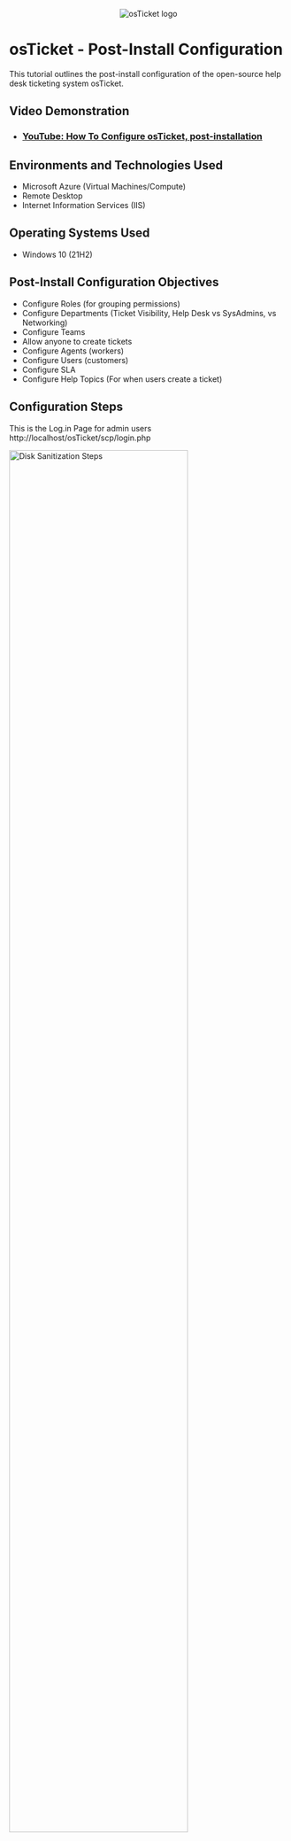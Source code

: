 <p align="center">
<img src="https://i.imgur.com/Clzj7Xs.png" alt="osTicket logo"/>
</p>

<h1>osTicket - Post-Install Configuration</h1>
This tutorial outlines the post-install configuration of the open-source help desk ticketing system osTicket.<br />


<h2>Video Demonstration</h2>

- ### [YouTube: How To Configure osTicket, post-installation](https://www.youtube.com/@MarkwheelReach)

<h2>Environments and Technologies Used</h2>

- Microsoft Azure (Virtual Machines/Compute)
- Remote Desktop
- Internet Information Services (IIS)

<h2>Operating Systems Used </h2>

- Windows 10</b> (21H2)

<h2>Post-Install Configuration Objectives</h2>

- Configure Roles (for grouping permissions)
- Configure Departments (Ticket Visibility, Help Desk vs SysAdmins, vs Networking)
- Configure Teams
- Allow anyone to create tickets
- Configure Agents (workers)
- Configure Users (customers)
- Configure SLA
- Configure Help Topics (For when users create a ticket)

<h2>Configuration Steps</h2>

<p>
This is the Log.in Page for admin users
http://localhost/osTicket/scp/login.php
</p>
<p>
<img src="https://i.imgur.com/st8MZud.png" height="80%" width="80%" alt="Disk Sanitization Steps"/>
</p>

<br />

<p>
This is the landing page for End Users
http://localhost/osTicket
</p>
<p>
<img src="https://i.imgur.com/FjzYEor.png" height="80%" width="80%" alt="Disk Sanitization Steps"/>
</p>

<br />

<p>
So this is our 1st Objective to make a new role, and we already make a new one here, we add a new role name Supreme Admin.
To do that we log.in as admin user then go to Admin Panel in the upper right of the page then we select the Agent tab and then
Role and made a new Role.
</p>
<p>
<img src="https://i.imgur.com/mnPCZvC.png" height="80%" width="80%" alt="Disk Sanitization Steps"/>
</p>

<br />

<p>
2nd Objective is to make a new Department.
to do that 1st we need to be at the admin panel, then select the Agent tab then Department.
then click on make a new department.
we named our new department as sysAdmins
</p>
<p>
<img src="https://i.imgur.com/ShM8C9k.png" height="80%" width="80%" alt="Disk Sanitization Steps"/>
</p>

<br />

<p>
3rd Objective is to make a new Teams
to do that we need to be at the admin panel page then agents tab then Teams
click on the Create new Teams
We Named our Teams as Online Banking
</p>
<p>
<img src="https://i.imgur.com/TSaCBSP.png" height="80%" width="80%" alt="Disk Sanitization Steps"/>
</p>

<br />

<p>
4th Objective is to make sure anyone can create tickets, 
to do that we need to go to Admin Panel then Settings then UNCHECK unregistered users can Create tickets)
</p>
<p>
<img src="https://i.imgur.com/Ad0kiXS.png" height="80%" width="80%" alt="Disk Sanitization Steps"/>
</p>

<br />

<p>
This is now our fifth Objective and on this Objective we will need to Create 2 Agents.
Agents manage tickets within their departments, ensuring efficient task allocation. 
As helpdesk members, they resolve customer issues, provide support, 
and maintain seamless communication to enhance service quality.
</p>
<p>
<img src="https://i.imgur.com/kVQHPyt.png" height="80%" width="80%" alt="Disk Sanitization Steps"/>
</p>

<br />

<p>
After We Successfuly Created our Agents we will now create a USER.
to do that just go to this time in the Agent Panel --> Users --> Add New.
USERS submit tickets to report issues or request support, provide detailed information, 
track ticket status, and respond to agent inquiries. 
They play a vital role in initiating communication and ensuring smooth resolution of their concerns.
</p>
<p>
<img src="https://i.imgur.com/b2jijGr.png" height="80%" width="80%" alt="Disk Sanitization Steps"/>
</p>

<br />

<p>
Our 2nd to the Last Objective is to Create SLA's (Service Level Aggrement)
Its basically like how much time you have to resove or do some specific task weather its responding
to a ticket or completing a ticket. We Created 3 SLA's Sev-A, Sev B, Sev C. <br />
Sev-A SLA we need to resolve it in just 1 hour and it is the most Critical Ticket to Solve so we much take action of this SLA as soon as Posible. <br />
Sev-B SLA is Critical but not Priority task <br />
Sev-C SLA is Common Problems encounter in workplace and its a low priority task.
</p>
<p>
<img src="https://i.imgur.com/OwIYj0n.png" height="80%" width="80%" alt="Disk Sanitization Steps"/>
</p>

<br />

<p>
This is our Last Objective and this time we will Create Help Topics.
to do that go to Admin Panel -> Manage -> Help Topics  <br />
Help Topics is a ticket organization by categorizing user inquiries based on predefined subjects, 
such as "Bussness Critical Outage" or "Personal Computer Issues" 
They guide users during ticket submission, ensuring proper routing to the right department or agent, 
enhancing efficiency and providing faster, more accurate issue resolution.
</p>
<p>
<img src="https://i.imgur.com/ssKyaDN.png" height="80%" width="80%" alt="Disk Sanitization Steps"/>
</p>

<br />
